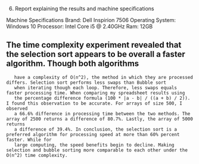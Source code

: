 6.	Report explaining the results and machine specifications

Machine Specifications
Brand: Dell Inspirion 7506
Operating System: Windows 10
Processor: Intel Core i5 @ 2.40GHz
Ram: 12GB 

   ## The time complexity experiment revealed that the selection sort appears to be overall a faster algorithm. Though both algorithms 
       have a complexity of O(n^2), the method in which they are processed differs. Selection sort performs less swaps than Bubble sort  
       when iterating though each loop. Therefore, less swaps equals faster processing time. When comparing my spreadsheet results using  
       the percentage difference formula (100 * |a - b| / ((a + b) / 2)). I found this observation to be accurate. For arrays of size 500, I observed 
       a 66.6% difference in processing time between the two methods. The array of 2500 returns a difference of 80.7%. Lastly, the array of 5000 returns  
       a difference of 39.4%. In conclusion, the selection sort is a preferred algorithm for processing speed at more than 60% percent faster. While for 
       large computing, the speed benefits begin to decline. Making selection and bubble sorting more comparable to each other under the O(n^2) time complexity. 
